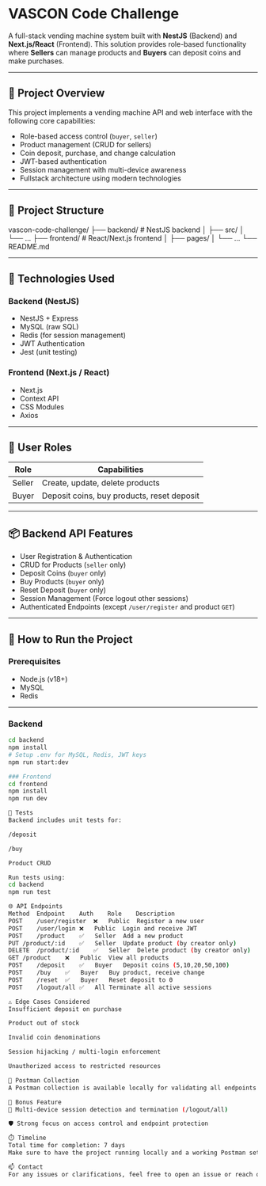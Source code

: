 # VASCON Code Challenge

A full-stack vending machine system built with **NestJS** (Backend) and **Next.js/React** (Frontend). This solution provides role-based functionality where **Sellers** can manage products and **Buyers** can deposit coins and make purchases.

---

## 🧠 Project Overview

This project implements a vending machine API and web interface with the following core capabilities:

- Role-based access control (`buyer`, `seller`)
- Product management (CRUD for sellers)
- Coin deposit, purchase, and change calculation
- JWT-based authentication
- Session management with multi-device awareness
- Fullstack architecture using modern technologies

---

## 📁 Project Structure

vascon-code-challenge/
├── backend/ # NestJS backend
│ ├── src/
│ └── ...
├── frontend/ # React/Next.js frontend
│ ├── pages/
│ └── ...
└── README.md

---

## 🚀 Technologies Used

### Backend (NestJS)

- NestJS + Express
- MySQL (raw SQL)
- Redis (for session management)
- JWT Authentication
- Jest (unit testing)

### Frontend (Next.js / React)

- Next.js
- Context API
- CSS Modules
- Axios

---

## 🔐 User Roles

| Role   | Capabilities                               |
| ------ | ------------------------------------------ |
| Seller | Create, update, delete products            |
| Buyer  | Deposit coins, buy products, reset deposit |

---

## 📦 Backend API Features

- User Registration & Authentication
- CRUD for Products (`seller` only)
- Deposit Coins (`buyer` only)
- Buy Products (`buyer` only)
- Reset Deposit (`buyer` only)
- Session Management (Force logout other sessions)
- Authenticated Endpoints (except `/user/register` and product `GET`)

---

## 🔧 How to Run the Project


### Prerequisites

- Node.js (v18+)
- MySQL
- Redis

---

### Backend

```bash
cd backend
npm install
# Setup .env for MySQL, Redis, JWT keys
npm run start:dev

### Frontend
cd frontend
npm install
npm run dev

🧪 Tests
Backend includes unit tests for:

/deposit

/buy

Product CRUD

Run tests using:
cd backend
npm run test

🌐 API Endpoints
Method	Endpoint	Auth	Role	Description
POST	/user/register	❌	Public	Register a new user
POST	/user/login	❌	Public	Login and receive JWT
POST	/product	✅	Seller	Add a new product
PUT	/product/:id	✅	Seller	Update product (by creator only)
DELETE	/product/:id	✅	Seller	Delete product (by creator only)
GET	/product	❌	Public	View all products
POST	/deposit	✅	Buyer	Deposit coins (5,10,20,50,100)
POST	/buy	✅	Buyer	Buy product, receive change
POST	/reset	✅	Buyer	Reset deposit to 0
POST	/logout/all	✅	All	Terminate all active sessions

⚠️ Edge Cases Considered
Insufficient deposit on purchase

Product out of stock

Invalid coin denominations

Session hijacking / multi-login enforcement

Unauthorized access to restricted resources

🧪 Postman Collection
A Postman collection is available locally for validating all endpoints. Please request it during code review or testing.

📌 Bonus Feature
🔄 Multi-device session detection and termination (/logout/all)

🛡️ Strong focus on access control and endpoint protection

⏱️ Timeline
Total time for completion: 7 days
Make sure to have the project running locally and a working Postman setup for demonstration.

📫 Contact
For any issues or clarifications, feel free to open an issue or reach out via GitHub or Email: collinsngene@gmail.com

```
